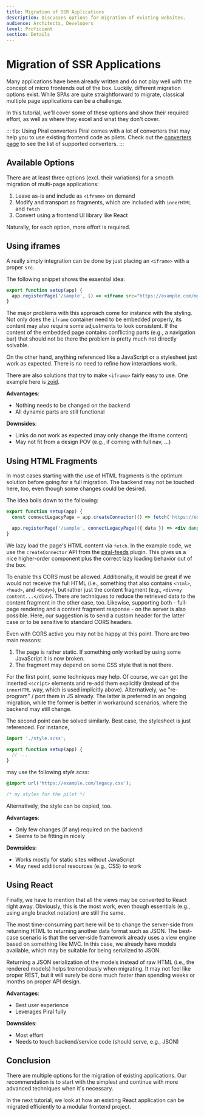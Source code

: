 ```yaml
---
title: Migration of SSR Applications
description: Discusses options for migration of existing websites.
audience: Architects, Developers
level: Proficient
section: Details
---
```


# Migration of SSR Applications

Many applications have been already written and do not play well with the concept of micro frontends out of the box. Luckily, different migration options exist. While SPAs are quite straightforward to migrate, classical multiple page applications can be a challenge.

In this tutorial, we'll cover some of these options and show their required effort, as well as where they excel and what they don't cover.

::: tip: Using Piral converters
Piral comes with a lot of converters that may help you to use existing frontend code as pilets.
Check out the [converters page](https://docs.piral.io/plugins) to see the list of supported converters.
:::

## Available Options

There are at least three options (excl. their variations) for a smooth migration of multi-page applications:

1. Leave as-is and include as `<iframe>` on demand
2. Modify and transport as fragments, which are included with `innerHTML` and `fetch`
3. Convert using a frontend UI library like React

Naturally, for each option, more effort is required.

## Using iframes

A really simply integration can be done by just placing an `<iframe>` with a proper `src`.

The following snippet shows the essential idea:

```jsx
export function setup(app) {
  app.registerPage('/sample', () => <iframe src="https://example.com/my-legacy-page" />);
}
```

The major problems with this approach come for instance with the styling. Not only does the `iframe` container need to be embedded properly, its content may also require some adjustments to look consistent. If the content of the embedded page contains conflicting parts (e.g., a navigation bar) that should not be there the problem is pretty much not directly solvable.

On the other hand, anything referenced like a JavaScript or a stylesheet just work as expected. There is no need to refine how interactions work.

There are also solutions that try to make `<iframe>` fairly easy to use. One example here is [zoid](https://github.com/krakenjs/zoid).

**Advantages**:

- Nothing needs to be changed on the backend
- All dynamic parts are still functional

**Downsides**:

- Links do not work as expected (may only change the iframe content)
- May not fit from a design POV (e.g., if coming with full nav, ...)

## Using HTML Fragments

In most cases starting with the use of HTML fragments is the optimum solution before going for a full migration. The backend may not be touched here, too, even though some changes could be desired.

The idea boils down to the following:

```jsx
export function setup(app) {
  const connectLegacyPage = app.createConnector(() => fetch('https://example.com/my-legacy-page').then(res => res.text()));

  app.registerPage('/sample', connectLegacyPage(({ data }) => <div dangerouslySetInnerHTML={{ __html: data }} />));
}
```

We lazy load the page's HTML content via `fetch`. In the example code, we use the `createConnector` API from the [piral-feeds](https://www.npmjs.com/package/piral-feeds) plugin. This gives us a nice higher-order component plus the correct lazy loading behavior out of the box.

To enable this CORS must be allowed. Additionally, it would be great if we would not receive the full HTML (i.e., something that also contains `<html>`, `<head>`, and `<body>`), but rather just the content fragment (e.g., `<div>my content...</div>`). There are techniques to reduce the retrieved data to the content fragment in the other case, too. Likewise, supporting both - full-page rendering and a content fragment response - on the server is also possible. Here, our suggestion is to send a custom header for the latter case or to be sensitive to standard CORS headers.

Even with CORS active you may not be happy at this point. There are two main reasons:

1. The page is rather static. If something only worked by using some JavaScript it is now broken.
2. The fragment may depend on some CSS style that is not there.

For the first point, some techniques may help. Of course, we can get the inserted `<script>` elements and re-add them explicitly (instead of the `innerHTML` way, which is used implicitly above). Alternatively, we "re-program" / port them in JS already. The latter is preferred in an ongoing migration, while the former is better in workaround scenarios, where the backend may still change.

The second point can be solved similarly. Best case, the stylesheet is just referenced. For instance,

```js
import './style.scss';

export function setup(app) {
  // ...
}
```

may use the following *style.scss*:

```css
@import url('https://example.com/legacy.css');

/* my styles for the pilet */
```

Alternatively, the style can be copied, too.

**Advantages**:

- Only few changes (if any) required on the backend
- Seems to be fitting in nicely

**Downsides**:

- Works mostly for static sites without JavaScript
- May need additional resources (e.g., CSS) to work

## Using React

Finally, we have to mention that all the views may be converted to React right away. Obviously, this is the most work, even though essentials (e.g., using angle bracket notation) are still the same.

The most time-consuming part here will be to change the server-side from returning HTML to returning another data format such as JSON. The best-case scenario is that the server-side framework already uses a view engine based on something like MVC. In this case, we already have models available, which may be suitable for being serialized to JSON.

Returning a JSON serialization of the models instead of raw HTML (i.e., the rendered models) helps tremendously when migrating. It may not feel like proper REST, but it will surely be done much faster than spending weeks or months on proper API design.

**Advantages**:

- Best user experience
- Leverages Piral fully

**Downsides**:

- Most effort
- Needs to touch backend/service code (should serve, e.g., JSON)

## Conclusion

There are multiple options for the migration of existing applications. Our recommendation is to start with the simplest and continue with more advanced techniques when it's necessary.

In the next tutorial, we look at how an existing React application can be migrated efficiently to a modular frontend project.
